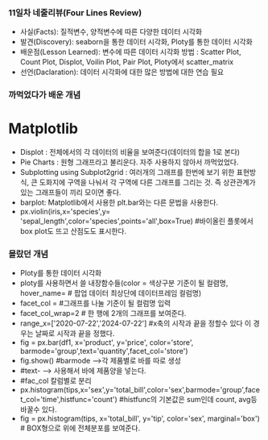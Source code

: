### **11일차 네줄리뷰(Four Lines Review)** ###
- 사실(Facts): 질적변수, 양적변수에 따른 다양한 데이터 시각화
- 발견(Discovery): seaborn을 통한 데이터 시각화, Ploty를 통한 데이터 시각화
- 배운점(Lesson Learned): 변수에 따른 데이터 시각화 방법 : Scatter Plot, Count Plot, Displot, Voilin Plot, Pair Plot, Ploty에서 scatter_matrix
- 선언(Daclaration): 데이터 시각화에 대한 많은 방법에 대한 연습 필요 

### 까먹었다가 배운 개념  ###
# Matplotlib
- Displot : 전체에서의 각 데이터의 비율을 보여준다(데이터의 합을 1로 본다)
- Pie Charts : 원형 그래프라고 불리운다. 자주 사용하지 않아서 까먹었었다.
- Subplotting using Subplot2grid : 여러개의 그래프를 한번에 보기 위한 표현방식, 큰 도화지에 구역을 나눠서 각 구역에 다른 그래프를 그리는 것. 즉 상관관계가 있는 그래프들이 끼리 모이면 좋다.
- barplot: Matplotlib에서 사용한 plt.bar와는 다른 문법을 사용한다.
- px.violin(iris,x='species',y= 'sepal_length',color='species',points='all',box=True)  #바이올린 플롯에서 box plot도 뜨고 산점도도 표시한다.

### 몰랐던 개념 ###
- Ploty를 통한 데이터 시각화
- ploty를 사용하면서 쓸 내장함수들(color = 색상구분 기준이 될 컬렴명, hover_name= # 팝업 데이터 최상단에 데이터프레임 컬럼명)
- facet_col = #그래프를 나눌 기준이 될 컬럼명 입력
- facet_col_wrap=2  # 한 행에 2개의 그래프를 보여준다.
- range_x=['2020-07-22','2024-07-22']  #x축의 시작과 끝을 정할수 있다 이 경우는 날짜로 시작과 끝을 정했다.
- fig = px.bar(df1, x='product', y='price', color='store', barmode='group',text='quantity',facet_col='store')
- fig.show()  #barmode -->각 제품별로 바를 따로 생성
- #text- --> 사용해서 바에 제품양을 넣는다.
- #fac_col 칼럼별로 분리
- px.histogram(tips,x='sex',y='total_bill',color='sex',barmode='group',facet_col='time',histfunc='count')  #histfunc의 기본값은 sum인데 count, avg등 바꿀수 있다.
- fig = px.histogram(tips, x='total_bill', y='tip', color='sex', marginal='box') # BOX형으로 위에 전체분포를 보여준다.
